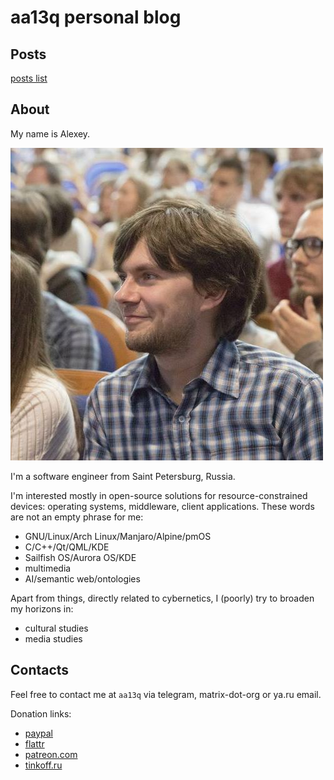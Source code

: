 # aa13q personal blog

## Posts

[posts list](posts/meta.md)

## About

My name is Alexey.

![photo](assets/img/aa13q.jpeg)

I'm a software engineer from Saint Petersburg, Russia.

I'm interested mostly in open-source solutions for resource-constrained devices: operating systems, middleware, client applications. These words are not an empty phrase for me:

+ GNU/Linux/Arch Linux/Manjaro/Alpine/pmOS
+ C/C++/Qt/QML/KDE
+ Sailfish OS/Aurora OS/KDE
+ multimedia
+ AI/semantic web/ontologies

Apart from things, directly related to cybernetics, I (poorly) try to broaden my horizons in:

+ cultural studies
+ media studies

## Contacts

Feel free to contact me at `aa13q` via telegram, matrix-dot-org or ya.ru email.

Donation links:

+ [paypal](https://paypal.me/aa13q)
+ [flattr](https://flattr.com/profile/aa13q)
+ [patreon.com](https://www.patreon.com/aa13q)
+ [tinkoff.ru](https://www.tinkoff.ru/cf/3cmNivWMzWj)

